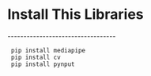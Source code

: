 <h1>Install This Libraries</h1>
----------------------------------

     pip install mediapipe
     pip install cv
     pip install pynput
